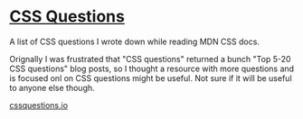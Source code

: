 # [CSS Questions](http://cssquestions.io/)


A list of CSS questions I wrote down while reading MDN CSS docs.

Orignally I was frustrated that "CSS questions" returned a bunch "Top 5-20 CSS questions" blog posts, so I thought a resource with more questions and is focused onl on CSS questions might be useful. Not sure if it will be useful to anyone else though.

[cssquestions.io](http://cssquestions.io/)

